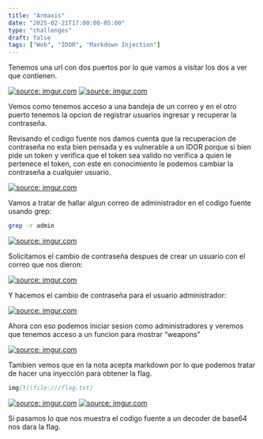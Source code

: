 ```yaml
---
title: "Armaxis"
date: "2025-02-21T17:00:00-05:00"
type: "challenges"
draft: false
tags: ["Web", "IDOR", "Markdown Injection"]
---
```


Tenemos una url con dos puertos por lo que vamos a visitar los dos a ver que contienen.

<a href="https://imgur.com/INILlbn"><img src="https://i.imgur.com/INILlbn.png" title="source: imgur.com" /></a>
<a href="https://imgur.com/0DFM6yL"><img src="https://i.imgur.com/0DFM6yL.png" title="source: imgur.com" /></a>

Vemos como tenemos acceso a una bandeja de un correo y en el otro puerto tenemos la opcion de registrar usuarios ingresar y recuperar la contraseña.

Revisando el codigo fuente nos damos cuenta que la recuperacion de contraseña no esta bien pensada y es vulnerable a un IDOR porque si bien pide un token y verifica que el token sea valido no verifica a quien le pertenece el token, con este en conocimiento le podemos cambiar la contraseña a cualquier usuario.

<a href="https://imgur.com/NgmrWjW"><img src="https://i.imgur.com/NgmrWjW.png" title="source: imgur.com" /></a>

Vamos a tratar de hallar algun correo de administrador en el codigo fuente usando grep:

```bash
grep -r admin
```

<a href="https://imgur.com/Pz55VjH"><img src="https://i.imgur.com/Pz55VjH.png" title="source: imgur.com" /></a>

Solicitamos el cambio de contraseña despues de crear un usuario con el correo que nos dieron:

<a href="https://imgur.com/FpSi3nd"><img src="https://i.imgur.com/FpSi3nd.png" title="source: imgur.com" /></a>

Y hacemos el cambio de contraseña para el usuario administrador:

<a href="https://imgur.com/qw2z1SF"><img src="https://i.imgur.com/qw2z1SF.png" title="source: imgur.com" /></a>

Ahora con eso podemos iniciar sesion como administradores y veremos que tenemos acceso a un funcion para mostrar “weapons”

<a href="https://imgur.com/lAJ1HvJ"><img src="https://i.imgur.com/lAJ1HvJ.png" title="source: imgur.com" /></a>

Tambien vemos que en la nota acepta markdown por lo que podemos tratar de hacer una inyección para obtener la flag.

```markdown
img[!](file:///flag.txt)
```

<a href="https://imgur.com/qav1aoI"><img src="https://i.imgur.com/qav1aoI.png" title="source: imgur.com" /></a>
<a href="https://imgur.com/hRyzZEA"><img src="https://i.imgur.com/hRyzZEA.png" title="source: imgur.com" /></a>

Si pasamos lo que nos muestra el codigo fuente a un decoder de base64 nos dara la flag.
